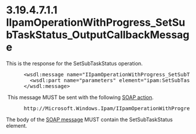 <html dir="LTR" xmlns:mshelp="http://msdn.microsoft.com/mshelp" xmlns:ddue="http://ddue.schemas.microsoft.com/authoring/2003/5" xmlns:xlink="http://www.w3.org/1999/xlink" xmlns:tool="http://www.microsoft.com/tooltip">
 <body>
 <div id="header">
 <h1 class="heading">3.19.4.7.1.1 IIpamOperationWithProgress_SetSubTaskStatus_OutputCallbackMessage</h1>
 </div>
 <div id="mainSection">
 <div id="mainBody">
 <div id="allHistory" class="saveHistory"></div>
 <div id="sectionSection0" class="section" name="collapseableSection">
 

<p>This is the response for the SetSubTaskStatus operation.</p>

<dl>
<dd>
<div><pre> &lt;wsdl:message name=&quot;IIpamOperationWithProgress_SetSubTaskStatus_OutputCallbackMessage&quot;&gt;
   &lt;wsdl:part name=&quot;parameters&quot; element=&quot;ipam:SetSubTaskStatus&quot; /&gt;
 &lt;/wsdl:message&gt;
</pre></div>
</dd></dl>

<p> This message MUST be sent with the following <a href="21b4a631-8f28-420f-822f-c5f879d5046e.md#gt_c1358651-96c1-4ce0-8e1f-b0b7a94145e3">SOAP action</a>.</p>

<dl>
<dd>
<div><pre> http://Microsoft.Windows.Ipam/IIpamOperationWithProgress/SetSubTaskStatus
</pre></div>
</dd></dl>

<p>The body of the <a href="21b4a631-8f28-420f-822f-c5f879d5046e.md#gt_96185df3-4677-478c-b239-f72fcf514c59">SOAP message</a> MUST contain
the SetSubTaskStatus element.</p>


 </div>
 </div>
 </div>
 </body>
</html>
